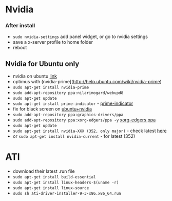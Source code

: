 # Nvidia

### After install

- `sudo nvidia-settings` add panel widget, or go to nvidia settings
- save a x-server profile to home folder
- reboot

## Nvidia for Ubuntu only

- nvidia on ubuntu [link](https://help.ubuntu.com/community/BinaryDriverHowto/Nvidia)
- optimus with (nvidia-prime](http://help.ubuntu.com/wiki/nvidia-prime)
- `sudo apt-get install nvidia-prime`
- `sudo add-apt-repository ppa:nilarimogard/webupd8`
- `sudo apt-get update`
- `sudo apt-get install prime-indicator` - [prime-indicator](https://github.com/beidl/prime-indicator)
- fix for black screen on [ubuntu+nvidia](http://askubuntu.com/questions/691946/how-to-solve-black-screen-problem-after-installing-nvidia-drivers-on-ubuntu-15-1)
- `sudo add-apt-repository ppa:graphics-drivers/ppa`
- `sudo add-apt-repository ppa:xorg-edgers/ppa -y` [xorg-edgers ppa](https://launchpad.net/~xorg-edgers/+archive/ubuntu/ppa)
- `sudo apt-get update`
- `sudo apt-get install nvidia-XXX (352, only major)` - check latest [here](http://www.nvidia.com/page/home.html)
- or `sudo apt-get install nvidia-current` - for latest (352)

# ATI

- download their latest .run file
- `sudo apt-get install build-essential`
- `sudo apt-get install linux-headers-$(uname -r)`
- `sudo apt-get install linux-source`
- `sudo sh ati-driver-installer-9-3-x86.x86_64.run`
